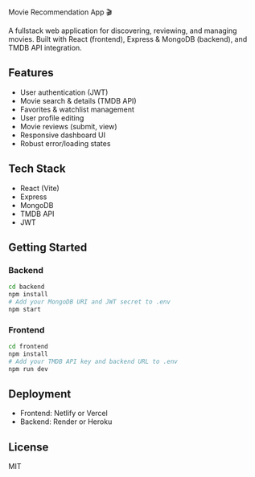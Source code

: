 Movie Recommendation App 🎬

A fullstack web application for discovering, reviewing, and managing movies. Built with React (frontend), Express & MongoDB (backend), and TMDB API integration.

## Features

- User authentication (JWT)
- Movie search & details (TMDB API)
- Favorites & watchlist management
- User profile editing
- Movie reviews (submit, view)
- Responsive dashboard UI
- Robust error/loading states

## Tech Stack

- React (Vite)
- Express
- MongoDB
- TMDB API
- JWT

## Getting Started

### Backend

```bash
cd backend
npm install
# Add your MongoDB URI and JWT secret to .env
npm start
```

### Frontend

```bash
cd frontend
npm install
# Add your TMDB API key and backend URL to .env
npm run dev
```

## Deployment

- Frontend: Netlify or Vercel
- Backend: Render or Heroku

## License

MIT
